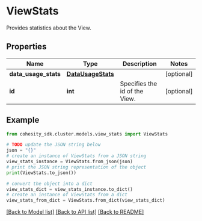 # ViewStats

Provides statistics about the View.

## Properties

Name | Type | Description | Notes
------------ | ------------- | ------------- | -------------
**data_usage_stats** | [**DataUsageStats**](DataUsageStats.md) |  | [optional] 
**id** | **int** | Specifies the id of the View. | [optional] 

## Example

```python
from cohesity_sdk.cluster.models.view_stats import ViewStats

# TODO update the JSON string below
json = "{}"
# create an instance of ViewStats from a JSON string
view_stats_instance = ViewStats.from_json(json)
# print the JSON string representation of the object
print(ViewStats.to_json())

# convert the object into a dict
view_stats_dict = view_stats_instance.to_dict()
# create an instance of ViewStats from a dict
view_stats_from_dict = ViewStats.from_dict(view_stats_dict)
```
[[Back to Model list]](../README.md#documentation-for-models) [[Back to API list]](../README.md#documentation-for-api-endpoints) [[Back to README]](../README.md)


